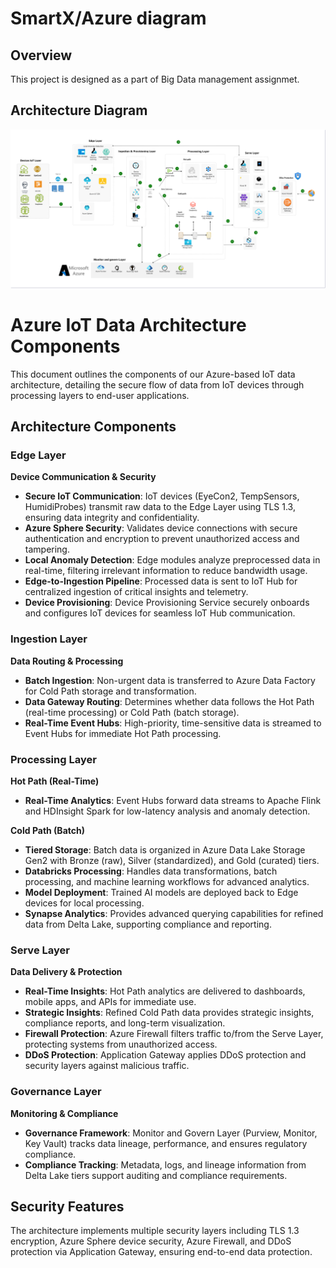 

# SmartX/Azure diagram

## Overview
This project is designed as a part of Big Data management assignmet.

## Architecture Diagram
![Architecture Diagram](https://github.com/Danik911/big_data_assignment/blob/main/IoT_diagram.drawio.svg)

# Azure IoT Data Architecture Components

This document outlines the components of our Azure-based IoT data architecture, detailing the secure flow of data from IoT devices through processing layers to end-user applications.

## Architecture Components

### Edge Layer

**Device Communication & Security**
- **Secure IoT Communication**: IoT devices (EyeCon2, TempSensors, HumidiProbes) transmit raw data to the Edge Layer using TLS 1.3, ensuring data integrity and confidentiality.
- **Azure Sphere Security**: Validates device connections with secure authentication and encryption to prevent unauthorized access and tampering.
- **Local Anomaly Detection**: Edge modules analyze preprocessed data in real-time, filtering irrelevant information to reduce bandwidth usage.
- **Edge-to-Ingestion Pipeline**: Processed data is sent to IoT Hub for centralized ingestion of critical insights and telemetry.
- **Device Provisioning**: Device Provisioning Service securely onboards and configures IoT devices for seamless IoT Hub communication.

### Ingestion Layer

**Data Routing & Processing**
- **Batch Ingestion**: Non-urgent data is transferred to Azure Data Factory for Cold Path storage and transformation.
- **Data Gateway Routing**: Determines whether data follows the Hot Path (real-time processing) or Cold Path (batch storage).
- **Real-Time Event Hubs**: High-priority, time-sensitive data is streamed to Event Hubs for immediate Hot Path processing.

### Processing Layer

**Hot Path (Real-Time)**
- **Real-Time Analytics**: Event Hubs forward data streams to Apache Flink and HDInsight Spark for low-latency analysis and anomaly detection.

**Cold Path (Batch)**
- **Tiered Storage**: Batch data is organized in Azure Data Lake Storage Gen2 with Bronze (raw), Silver (standardized), and Gold (curated) tiers.
- **Databricks Processing**: Handles data transformations, batch processing, and machine learning workflows for advanced analytics.
- **Model Deployment**: Trained AI models are deployed back to Edge devices for local processing.
- **Synapse Analytics**: Provides advanced querying capabilities for refined data from Delta Lake, supporting compliance and reporting.

### Serve Layer

**Data Delivery & Protection**
- **Real-Time Insights**: Hot Path analytics are delivered to dashboards, mobile apps, and APIs for immediate use.
- **Strategic Insights**: Refined Cold Path data provides strategic insights, compliance reports, and long-term visualization.
- **Firewall Protection**: Azure Firewall filters traffic to/from the Serve Layer, protecting systems from unauthorized access.
- **DDoS Protection**: Application Gateway applies DDoS protection and security layers against malicious traffic.

### Governance Layer

**Monitoring & Compliance**
- **Governance Framework**: Monitor and Govern Layer (Purview, Monitor, Key Vault) tracks data lineage, performance, and ensures regulatory compliance.
- **Compliance Tracking**: Metadata, logs, and lineage information from Delta Lake tiers support auditing and compliance requirements.

## Security Features

The architecture implements multiple security layers including TLS 1.3 encryption, Azure Sphere device security, Azure Firewall, and DDoS protection via Application Gateway, ensuring end-to-end data protection.

